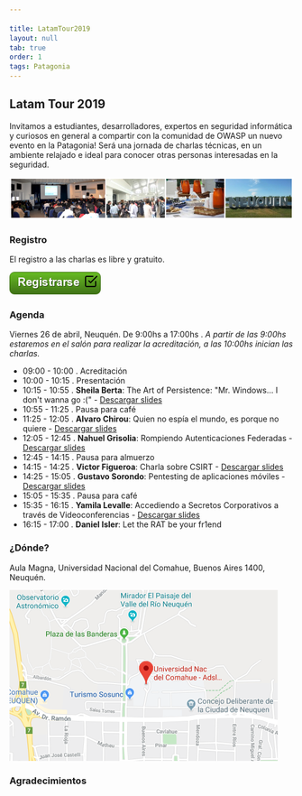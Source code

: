 ```yaml
---

title: LatamTour2019
layout: null
tab: true
order: 1
tags: Patagonia
---
```


## Latam Tour 2019

Invitamos a estudiantes, desarrolladores, expertos en seguridad informática y curiosos en general a compartir con la comunidad de OWASP un nuevo evento en la Patagonia! Será una jornada de charlas técnicas, en un ambiente relajado e ideal para conocer otras personas interesadas en la seguridad.

![Latam Tour](assets/images/LatamTour/Banner.png)

### Registro

El registro a las charlas es libre y gratuito.

[![Registrarse](assets/images/LatamTour/Registrarse.png)](https://owasp-patagonia-latamtour19.eventbrite.com.ar/)


### Agenda

Viernes 26 de abril, Neuquén. De 9:00hs a 17:00hs .
*A partir de las 9:00hs estaremos en el salón para realizar la acreditación, a las 10:00hs inician las charlas.*


  - 09:00 - 10:00 . Acreditación 
  - 10:00 - 10:15 . Presentación 
  - 10:15 - 10:55 . **Sheila Berta**: The Art of Persistence: "Mr. Windows... I don't wanna go :(" - [Descargar slides](assets/slides/LatamTour/2019/Berta-ArtOfPersistence.pdf)
  - 10:55 - 11:25 . Pausa para café 
  - 11:25 - 12:05 . **Alvaro Chirou**: Quien no espía el mundo, es porque no quiere - [Descargar slides](assets/slides/LatamTour/2019/Chirou-OSINT.pdf) 
  - 12:05 - 12:45 . **Nahuel Grisolia**: Rompiendo Autenticaciones Federadas - [Descargar slides](assets/slides/LatamTour/2019/Grisolia-AutenticacionesFederadas.pdf) 
  - 12:45 - 14:15 . Pausa para almuerzo 
  - 14:15 - 14:25 . **Victor Figueroa**: Charla sobre CSIRT - [Descargar slides](assets/slides/LatamTour/2019/Figueroa-CSIRT.pdf) 
  - 14:25 - 15:05 . **Gustavo Sorondo**: Pentesting de aplicaciones móviles - [Descargar slides](assets/slides/LatamTour/2019/Sorondo-MobileApps.pdf) 
  - 15:05 - 15:35 . Pausa para café 
  - 15:35 - 16:15 . **Yamila Levalle**: Accediendo a Secretos Corporativos a través de Videoconferencias - [Descargar slides](assets/slides/LatamTour/2019/Levalle-M33tfinder.pdf) 
  - 16:15 - 17:00 . **Daniel Isler**: Let the RAT be your fr1end 


### ¿Dónde?

Aula Magna, Universidad Nacional del Comahue, Buenos Aires 1400, Neuquén.

[![Mapa Universidad del Comahue](assets/images/LatamTour/MapaUniversidadComahue.png)](https://www.google.com.ar/maps/place/Universidad+Nac+del+Comahue+-+Adsl+Aulas+Rectorado/@-38.9408425,-68.0574274,15.5z/data=!4m5!3m4!1s0x960a33dd048367a9:0xf927f0d9182236e8!8m2!3d-38.9401499!4d-68.0573579)


### Agradecimientos


